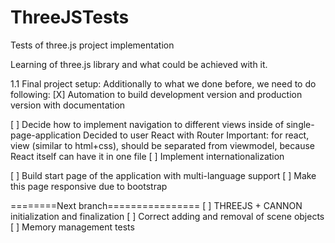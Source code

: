 # ThreeJSTests
Tests of three.js project implementation

Learning of three.js library and what could be achieved with it.

1.1 Final project setup:
Additionally to what we done before, we need to do following:
[X] Automation to build development version and production version with documentation

[ ] Decide how to implement navigation to different views inside of single-page-application
    Decided to user React with Router
    Important: for react, view (similar to html+css), should be separated from viewmodel, because React itself can have it in one file
[ ] Implement internationalization

[ ] Build start page of the application with multi-language support
[ ] Make this page responsive due to bootstrap

========Next branch================
[ ] THREEJS + CANNON initialization and finalization
[ ] Correct adding and removal of scene objects
[ ] Memory management tests
